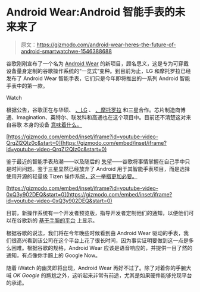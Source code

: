 # Android Wear:Android 智能手表的未来来了

> 原文：<https://gizmodo.com/android-wear-heres-the-future-of-android-smartwatchwe-1546388688>

谷歌刚刚宣布了一个名为 [Android Wear](http://officialandroid.blogspot.com/2014/03/sharing-whats-up-our-sleeve-android.html) 的新项目，顾名思义，这是专为可穿戴设备量身定制的谷歌操作系统的“一览式”变种。到目前为止，LG 和摩托罗拉已经发布了 Android Wear 智能手表，它们只是今年即将推出的一系列 Android 智能手表中的第一款。

Watch

根据公告，谷歌正在与华硕、 [、LG](https://gizmodo.com/lg-is-working-on-a-smartwatch-with-android-wear-1546420726) 、 [、摩托罗拉](http://gizmodo.com/moto-360-this-is-motorolas-android-wear-powered-smart-1546422737) 和三星合作。芯片制造商博通、Imagination、英特尔、联发科和高通也在这个项目中。目前还不清楚这对来自谷歌 本身的设备 [意味着什么。](http://gizmodo.com/why-googles-secret-smartwatch-is-the-first-one-youll-1441193504)

 [https://gizmodo.com/embed/inset/iframe?id=youtube-video-QrqZl2QIz0c&start=0](https://gizmodo.com/embed/inset/iframe?id=youtube-video-QrqZl2QIz0c&start=0) 

鉴于最近的智能手表热潮——以及随后的 [失望](https://gizmodo.com/galaxy-gear-smartwatch-review-potential-miles-from-re-1431208144)——谷歌将事情掌握在自己手中只是时间问题。鉴于三星显然已经放弃了 Android 用于其智能手表项目，而是选择使用开源的轻量级 Tizen 操作系统[，这一举措更加必要。](http://gizmodo.com/samsung-gear-2-smartwatch-ditches-android-keeps-the-re-1528888087)

 [https://gizmodo.com/embed/inset/iframe?id=youtube-video-0xQ3y902DEQ&start=0](https://gizmodo.com/embed/inset/iframe?id=youtube-video-0xQ3y902DEQ&start=0) 

目前，新操作系统有一个开发者预览版，指导开发者定制他们的通知，以便他们可以在谷歌新的 [基于手腕的平台](http://developer.android.com/wear/index.html) 上显示。

根据谷歌的说法，我们将在今年晚些时候看到由 Android Wear 驱动的手表，我们很高兴看到该公司在这个平台上花了很长时间，因为事实证明要做到这一点是多么困难。根据谷歌的规格，Android Wear 应该是语音响应的，并提供一目了然的通知，有点像你手腕上的 Google Now。

随着 iWatch 的幽灵即将出现，Android Wear 再好不过了。除了对着你的手腕大喊 *OK Google* 的尴尬之外，这听起来非常有前途，尤其是如果硬件能够兑现平台的承诺。